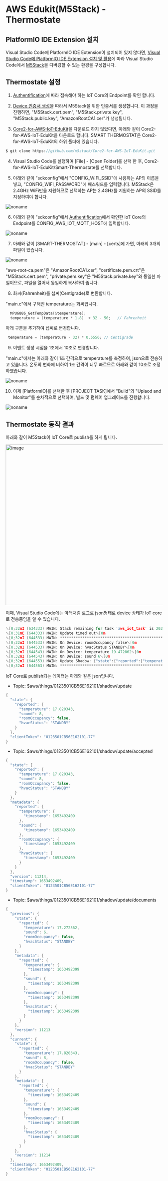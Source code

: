 # AWS Edukit(M5Stack) - Thermostate

## PlatformIO IDE Extension 설치

Visual Studio Code에 PlatformIO IDE Extension이 설치되어 있지 않다면, [Visual Studio Code에 PlatformIO IDE Extension 설치 및 활용](https://github.com/kyopark2014/IoT-Core-Contents/blob/main/edukit-platformio.md)에 따라 Visual Studio Code에서 [M5Stack](https://github.com/kyopark2014/IoT-Core-Contents/blob/main/m5stack.md)을 디버깅할 수 있는 환경을 구성합니다. 


## Thermostate 설정

1) [Authentification](https://github.com/kyopark2014/IoT-Core-Contents/blob/main/Authentification.md)에 따라 접속해야 하는 IoT Core의 Endpoint를 확인 합니다. 

2) [Device 인증서 생성](https://github.com/kyopark2014/IoT-Core-Contents/blob/main/certification.md)을 따라서 M5Stack을 위한 인증서를 생성합니다. 이 과정을 진행하면, "M5Stack.cert.pem", "M5Stack.private.key", "M5Stack.public.key", "AmazonRootCA1.cer"가 생성됩니다.

3) [Core2-for-AWS-IoT-EduKit](https://github.com/m5stack/Core2-for-AWS-IoT-EduKit)을 다운로드 하지 않았다면, 아래와 같이 Core2-for-AWS-IoT-EduKit을 다운로드 합니다. SMART THERMOSTAT은 Core2-for-AWS-IoT-EduKit의 하위 폴더에 있습니다.

```c
$ git clone https://github.com/m5stack/Core2-for-AWS-IoT-EduKit.git
```

4) Visual Studio Code를 실행하여 [File] - [Open Folder]를 선택 한 후, Core2-for-AWS-IoT-EduKit/Smart-Thermostate를 선택합니다. 

5) 아래와 같이 "sdkconfig"에서 "CONFIG_WIFI_SSID"에 사용하는 AP의 이름을 넣고, "CONFIG_WIFI_PASSWORD"에 패스워드를 입력합니다. M5Stack은 2.4GHz WiFi만을 지원하므로 선택하는 AP는 2.4GHz를 지원하는 AP의 SSID를 지정하여야 합니다. 

![noname](https://user-images.githubusercontent.com/52392004/170207617-b76313fe-8313-4da7-807f-d415bb0f2a1a.png)

6) 아래와 같이 "sdkconfig"에서 [Authentification](https://github.com/kyopark2014/IoT-Core-Contents/blob/main/Authentification.md)에서 확인한 IoT Core의 Endpoint를 CONFIG_AWS_IOT_MQTT_HOST에 입력합니다. 

![noname](https://user-images.githubusercontent.com/52392004/170208495-680a41f2-8530-4e0b-8295-8243e93f387d.png)

7) 아래와 같이 [SMART-THERMOSTAT] - [main] - [certs]에 가면, 아래의 3개의 파일이 있습니다. 

![noname](https://user-images.githubusercontent.com/52392004/170208927-3fd07c1a-5ecc-4e3e-97a5-60eb92ea0144.png)

"aws-root-ca.pem"은 "AmazonRootCA1.cer", "certificate.pem.crt"은 "M5Stack.cert.pem", "private.pem.key"은 "M5Stack.private.key"와 동일한 파일이므로, 파일을 열어서 동일하게 복사하여 줍니다. 


8) 화씨(Fahrenheit)를 섭씨(Centigrade)로 변환합니다.

"main.c"에서 구해진 temperature는 화씨입니다.

```c
  MPU6886_GetTempData(&temperature);
  temperature = (temperature * 1.8)  + 32 - 50;   // Fahrenheit
```

아래 구분을 추가하여 섭씨로 변경합니다. 

```c
 temperature = (temperature - 32) * 0.5556; // Centigrade
```

9) 이벤트 생성 시점을 1초에서 10초로 변경합니다.

"main.c"에서는 아래와 같이 1초 간격으로 temperature를 측정하여, json으로 전송하고 있습니다. 온도의 변화에 비하여 1초 간격이 너무 빠르므로 아래와 같이 10초로 조정하였습니다.  

![noname](https://user-images.githubusercontent.com/52392004/170298699-8c930b15-8b74-4ded-a68a-c2855ff1ba52.png)

10) 이제 [PlatformIO]를 선택한 후 [PROJECT TASK]에서 "Build"와 "Uplaod and Monitor"를 순차적으로 선택하여, 빌드 및 펌웨어 업그레이드를 진행합니다. 

![noname](https://user-images.githubusercontent.com/52392004/170210914-d1fc38d6-d80a-4d42-ab47-7bd9bf5af4d0.png)



## Thermostate 동작 결과

아래와 같이 M5Stack이 IoT Core로 publish를 하게 됩니다. 

<img width="514" alt="image" src="https://user-images.githubusercontent.com/52392004/170211449-45fb6882-54e8-4f24-9dcf-0361641a94b5.png">

이때, Visual Studio Code에는 아래처럼 로그로 json형태로 device 상태가 IoT core로 전송중임을 알 수 있습니다. 

```c
␛[0;32mI (634333) MAIN: Stack remaining for task 'aws_iot_task' is 2036 bytes␛[0m
␛[0;31mE (644333) MAIN: Update timed out␛[0m
␛[0;32mI (644533) MAIN: *****************************************************************************************␛[0m
␛[0;32mI (644533) MAIN: On Device: roomOccupancy false␛[0m
␛[0;32mI (644533) MAIN: On Device: hvacStatus STANDBY␛[0m
␛[0;32mI (644543) MAIN: On Device: temperature 19.472862␛[0m
␛[0;32mI (644543) MAIN: On Device: sound 6␛[0m
␛[0;32mI (644553) MAIN: Update Shadow: {"state":{"reported":{"temperature":19.472862,"sound":6,"roomOccupancy":false,"hvacStatus":"STANDBY"}}, "clientToken":"0123501CB56E162101-62"}␛[0m
␛[0;32mI (644563) MAIN: *****************************************************************************************␛[0m
```


IoT Core로 publish되는 데이터는 아래와 같은 json입니다.

- Topic: $aws/things/0123501CB56E162101/shadow/update

```java
{
  "state": {
    "reported": {
      "temperature": 17.820343,
      "sound": 8,
      "roomOccupancy": false,
      "hvacStatus": "STANDBY"
    }
  },
  "clientToken": "0123501CB56E162101-77"
}
```

- Topic: $aws/things/0123501CB56E162101/shadow/update/accepted

```java
{
  "state": {
    "reported": {
      "temperature": 17.820343,
      "sound": 8,
      "roomOccupancy": false,
      "hvacStatus": "STANDBY"
    }
  },
  "metadata": {
    "reported": {
      "temperature": {
        "timestamp": 1653492409
      },
      "sound": {
        "timestamp": 1653492409
      },
      "roomOccupancy": {
        "timestamp": 1653492409
      },
      "hvacStatus": {
        "timestamp": 1653492409
      }
    }
  },
  "version": 11214,
  "timestamp": 1653492409,
  "clientToken": "0123501CB56E162101-77"
}
```


- Topic: $aws/things/0123501CB56E162101/shadow/update/documents

```java
{
  "previous": {
    "state": {
      "reported": {
        "temperature": 17.272562,
        "sound": 6,
        "roomOccupancy": false,
        "hvacStatus": "STANDBY"
      }
    },
    "metadata": {
      "reported": {
        "temperature": {
          "timestamp": 1653492399
        },
        "sound": {
          "timestamp": 1653492399
        },
        "roomOccupancy": {
          "timestamp": 1653492399
        },
        "hvacStatus": {
          "timestamp": 1653492399
        }
      }
    },
    "version": 11213
  },
  "current": {
    "state": {
      "reported": {
        "temperature": 17.820343,
        "sound": 8,
        "roomOccupancy": false,
        "hvacStatus": "STANDBY"
      }
    },
    "metadata": {
      "reported": {
        "temperature": {
          "timestamp": 1653492409
        },
        "sound": {
          "timestamp": 1653492409
        },
        "roomOccupancy": {
          "timestamp": 1653492409
        },
        "hvacStatus": {
          "timestamp": 1653492409
        }
      }
    },
    "version": 11214
  },
  "timestamp": 1653492409,
  "clientToken": "0123501CB56E162101-77"
}
```
